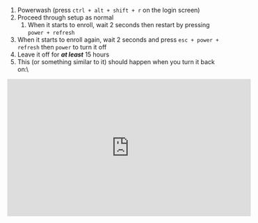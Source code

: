 1. Powerwash (press `ctrl + alt + shift + r` on the login screen)
2. Proceed through setup as normal
	1. When it starts to enroll, wait 2 seconds then restart by pressing `power + refresh`
3. When it starts to enroll again, wait 2 seconds and press `esc + power + refresh` then `power` to turn it off
4. Leave it off for ***at least*** 15 hours
5. This (or something similar to it) should happen when you turn it back on:\
<iframe width="560" height="315" src="https://github.com/kuromuiroha/CRSH2TTY/raw/main/Docs/Media/v128nissa.mp4" frameborder="0" allow="encrypted-media; gyroscope; picture-in-picture" allowfullscreen></iframe>
